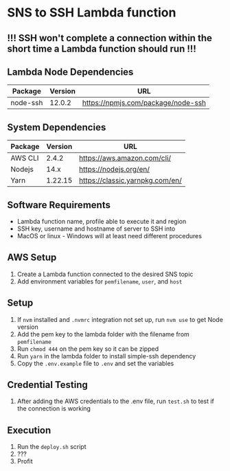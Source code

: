 # SNS to SSH Lambda function

## !!! SSH won't complete a connection within the short time a Lambda function should run !!!

## Lambda Node Dependencies

| Package  | Version | URL                                |
| -------- | ------- | ---------------------------------- |
| node-ssh | 12.0.2  | https://npmjs.com/package/node-ssh |

## System Dependencies

| Package | Version | URL                             |
| ------- | ------- | ------------------------------- |
| AWS CLI | 2.4.2   | https://aws.amazon.com/cli/     |
| Nodejs  | 14.x    | https://nodejs.org/en/          |
| Yarn    | 1.22.15 | https://classic.yarnpkg.com/en/ |

## Software Requirements

- Lambda function name, profile able to execute it and region
- SSH key, username and hostname of server to SSH into
- MacOS or linux - Windows will at least need different procedures

## AWS Setup

1. Create a Lambda function connected to the desired SNS topic
1. Add environment variables for `pemfilename`, `user`, and `host`

## Setup

1. If `nvm` installed and `.nvmrc` integration not set up, run `nvm use` to get Node version
1. Add the pem key to the lambda folder with the filename from `pemfilename`
1. Run `chmod 444` on the pem key so it can be zipped
1. Run `yarn` in the lambda folder to install simple-ssh dependency
1. Copy the `.env.example` file to `.env` and set the variables

## Credential Testing

1. After adding the AWS credentials to the .env file, run `test.sh` to test if the connection is working

## Execution

1. Run the `deploy.sh` script
1. ???
1. Profit
